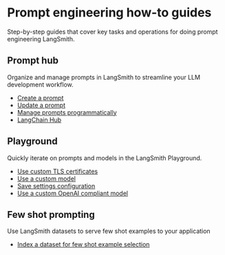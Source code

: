 # Prompt engineering how-to guides

Step-by-step guides that cover key tasks and operations for doing prompt engineering LangSmith.

## Prompt hub

Organize and manage prompts in LangSmith to streamline your LLM development workflow.

- [Create a prompt](./how_to_guides/prompts/create_a_prompt)
- [Update a prompt](./how_to_guides/prompts/update_a_prompt)
- [Manage prompts programmatically](./how_to_guides/prompts/manage_prompts_programatically)
- [LangChain Hub](./how_to_guides/prompts/langchain_hub)

## Playground

Quickly iterate on prompts and models in the LangSmith Playground.

- [Use custom TLS certificates](./how_to_guides/playground/custom_tls_certificates)
- [Use a custom model](./how_to_guides/playground/custom_endpoint)
- [Save settings configuration](./how_to_guides/playground/save_model_configuration)
- [Use a custom OpenAI compliant model](./how_to_guides/playground/custom_openai_compliant_model)

## Few shot prompting

Use LangSmith datasets to serve few shot examples to your application

- [Index a dataset for few shot example selection](../../evaluation/how_to_guides/datasets/index_datasets_for_dynamic_few_shot_example_selection)
